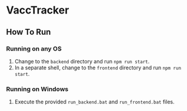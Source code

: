 # VaccTracker
## How To Run
### Running on any OS
1. Change to the ```backend``` directory and run ```npm run start```.
2. In a separate shell, change to the ```frontend``` directory and run ```npm run start```.

### Running on Windows
1. Execute the provided ```run_backend.bat``` and ```run_frontend.bat``` files.